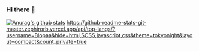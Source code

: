 ### Hi there 👋

[![Anurag's github stats](https://github-readme-stats.vercel.app/api?username=Blopaa)](https://github.com/anuraghazra/github-readme-stats)
https://github-readme-stats-git-master.zephirorb.vercel.app/api/top-langs/?username=Blopaa&hide=html,SCSS,javascript,css&theme=tokyonight&layout=compact&count_private=true

<!--
**Blopaa/Blopaa** is a ✨ _special_ ✨ repository because its `README.md` (this file) appears on your GitHub profile.

Here are some ideas to get you started:

- 🔭 I’m currently working on ...
- 🌱 I’m currently learning ...
- 👯 I’m looking to collaborate on ...
- 🤔 I’m looking for help with ...
- 💬 Ask me about ...
- 📫 How to reach me: ...
- 😄 Pronouns: ...
- ⚡ Fun fact: ...
-->

